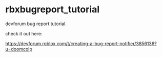 # rbxbugreport_tutorial
devforum bug report tutorial.

check it out here:

https://devforum.roblox.com/t/creating-a-bug-report-notifier/3856136?u=doomcolp
